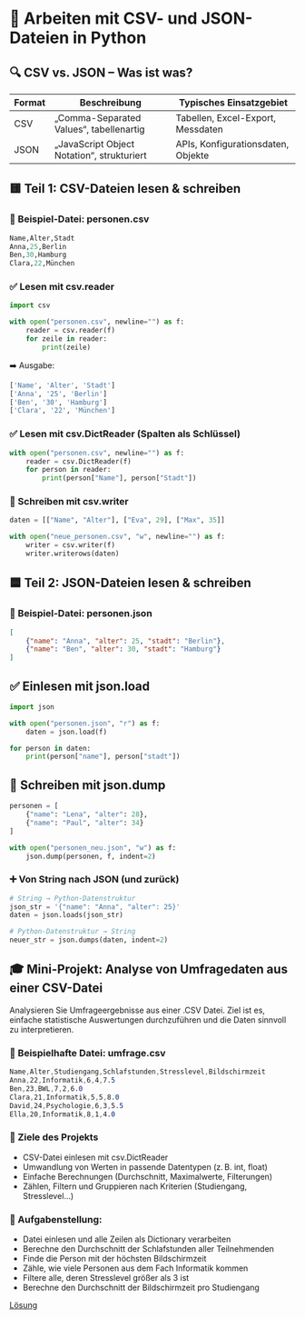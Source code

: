 # 📂 Arbeiten mit CSV- und JSON-Dateien in Python
## 🔍 CSV vs. JSON – Was ist was?
| Format | Beschreibung | Typisches Einsatzgebiet
| - | - | -
CSV | „Comma-Separated Values“, tabellenartig | Tabellen, Excel-Export, Messdaten
JSON | „JavaScript Object Notation“, strukturiert | APIs, Konfigurationsdaten, Objekte

## 🟨 Teil 1: CSV-Dateien lesen & schreiben
### 📄 Beispiel-Datei: personen.csv
```python
Name,Alter,Stadt
Anna,25,Berlin
Ben,30,Hamburg
Clara,22,München
```

### ✅ Lesen mit csv.reader
```python
import csv

with open("personen.csv", newline="") as f:
    reader = csv.reader(f)
    for zeile in reader:
        print(zeile)
```

➡️ Ausgabe:
```python
['Name', 'Alter', 'Stadt']
['Anna', '25', 'Berlin']
['Ben', '30', 'Hamburg']
['Clara', '22', 'München']
```

### ✅ Lesen mit csv.DictReader (Spalten als Schlüssel)
```python
with open("personen.csv", newline="") as f:
    reader = csv.DictReader(f)
    for person in reader:
        print(person["Name"], person["Stadt"])
```

### 📝 Schreiben mit csv.writer
```python
daten = [["Name", "Alter"], ["Eva", 29], ["Max", 35]]

with open("neue_personen.csv", "w", newline="") as f:
    writer = csv.writer(f)
    writer.writerows(daten)
```

## 🟦 Teil 2: JSON-Dateien lesen & schreiben
### 📄 Beispiel-Datei: personen.json
```json
[
    {"name": "Anna", "alter": 25, "stadt": "Berlin"},
    {"name": "Ben", "alter": 30, "stadt": "Hamburg"}
]
```

## ✅ Einlesen mit json.load
```python
import json

with open("personen.json", "r") as f:
    daten = json.load(f)

for person in daten:
    print(person["name"], person["stadt"])
```

## 📝 Schreiben mit json.dump
```python
personen = [
    {"name": "Lena", "alter": 28},
    {"name": "Paul", "alter": 34}
]

with open("personen_neu.json", "w") as f:
    json.dump(personen, f, indent=2)
```

### ➕ Von String nach JSON (und zurück)
```python
# String → Python-Datenstruktur
json_str = '{"name": "Anna", "alter": 25}'
daten = json.loads(json_str)

# Python-Datenstruktur → String
neuer_str = json.dumps(daten, indent=2)
```

## 🎓 Mini-Projekt: Analyse von Umfragedaten aus einer CSV-Datei
Analysieren Sie Umfrageergebnisse aus einer .CSV Datei. 
Ziel ist es, einfache statistische Auswertungen durchzuführen und die Daten sinnvoll zu interpretieren.

### 📁 Beispielhafte Datei: umfrage.csv
```css
Name,Alter,Studiengang,Schlafstunden,Stresslevel,Bildschirmzeit
Anna,22,Informatik,6,4,7.5
Ben,23,BWL,7,2,6.0
Clara,21,Informatik,5,5,8.0
David,24,Psychologie,6,3,5.5
Ella,20,Informatik,8,1,4.0
```

### 🧠 Ziele des Projekts
* CSV-Datei einlesen mit csv.DictReader
* Umwandlung von Werten in passende Datentypen (z. B. int, float)
* Einfache Berechnungen (Durchschnitt, Maximalwerte, Filterungen)
* Zählen, Filtern und Gruppieren nach Kriterien (Studiengang, Stresslevel…)

### 🔧 Aufgabenstellung:
* Datei einlesen und alle Zeilen als Dictionary verarbeiten
* Berechne den Durchschnitt der Schlafstunden aller Teilnehmenden
* Finde die Person mit der höchsten Bildschirmzeit
* Zähle, wie viele Personen aus dem Fach Informatik kommen
* Filtere alle, deren Stresslevel größer als 3 ist
* Berechne den Durchschnitt der Bildschirmzeit pro Studiengang

[Lösung](umfragesolution.md)